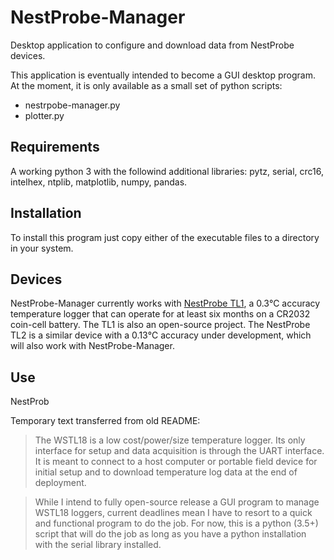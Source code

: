 # NestProbe-Manager
Desktop application to configure and download data from NestProbe devices.

This application is eventually intended to become a GUI desktop program.
At the moment, it is only available as a small set of python scripts:

 * nestrpobe-manager.py
 * plotter.py

## Requirements
A working python 3 with the followind additional libraries: pytz, serial, crc16, intelhex, ntplib, matplotlib, numpy, pandas.

## Installation
To install this program just copy either of the executable files to a
directory in your system.

## Devices
NestProbe-Manager currently works with
[NestProbe TL1](https://github.com/NikosVallianos/NestProbe-TL1),
a 0.3℃  accuracy temperature logger that can operate for at least six months on
a CR2032 coin-cell battery. The TL1 is also an open-source project. The
NestProbe TL2 is a similar device with a 0.13℃ accuracy under development,
which will also work with NestProbe-Manager.

## Use
NestProb


Temporary text transferred from old README:
>The WSTL18 is a low cost/power/size temperature logger. Its only interface for
>setup and data acquisition is through the UART interface. It is meant to connect
>to a host computer or portable field device for initial setup and to download
>temperature log data at the end of deployment.

>While I intend to fully open-source release a GUI program to manage WSTL18
>loggers, current deadlines mean I have to resort to a quick and functional
>program to do the job. For now, this is a python (3.5+) script that will do the
>job as long as you have a python installation with the serial library installed.


